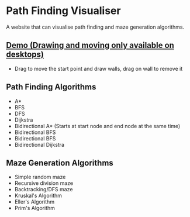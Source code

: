 # Path Finding Visualiser
A website that can visualise path finding and maze generation algorithms.

## [Demo (Drawing and moving only available on desktops)](https://0mn1verze.github.io/path-finding-visualiser/)
- Drag to move the start point and draw walls, drag on wall to remove it

## Path Finding Algorithms
- A*
- BFS
- DFS
- Dijkstra
- Bidirectional A* (Starts at start node and end node at the same time)
- Bidirectional BFS
- Bidirectional BFS
- Bidirectional Dijkstra

## Maze Generation Algorithms
- Simple random maze
- Recursive division maze
- Backtracking/DFS maze
- Kruskal's Algorithm
- Eller's Algorithm
- Prim's Algorithm




